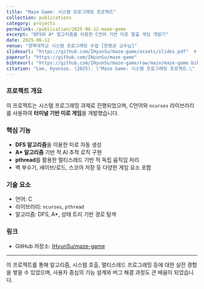 ```yaml
---
title: "Maze Game: 시스템 프로그래밍 프로젝트"
collection: publications
category: projects
permalink: /publication/2025-06-12-maze-game
excerpt: "DFS와 A* 알고리즘을 이용한 C언어 기반 미로 탈출 게임 개발기"
date: 2025-06-12
venue: "경북대학교 시스템 프로그래밍 수업 [한명균 교수님]"
slidesurl: "https://github.com/IHyunSu/maze-game/assets/slides.pdf"  # 있으면 사용, 없으면 빈 문자열
paperurl: "https://github.com/IHyunSu/maze-game"
bibtexurl: "https://github.com/IHyunSu/maze-game/raw/main/maze-game.bib"  # BibTeX 파일이 있다면 해당 경로
citation: "Lee, Hyunsoo. (2025). \"Maze Game: 시스템 프로그래밍 프로젝트.\" 경북대학교 시스템 프로그래밍 수업."
---
```


### 프로젝트 개요
이 프로젝트는 시스템 프로그래밍 과제로 진행되었으며, C언어와 `ncurses` 라이브러리를 사용하여 **터미널 기반 미로 게임**을 개발했습니다.

### 핵심 기능
- **DFS 알고리즘**을 이용한 미로 자동 생성
- **A\* 알고리즘** 기반 적 AI 추적 로직 구현
- **pthread**를 활용한 멀티스레드 기반 적 독립 움직임 처리
- 벽 부수기, 세이브/로드, 스코어 저장 등 다양한 게임 요소 포함

### 기술 요소
- 언어: C
- 라이브러리: `ncurses`, `pthread`
- 알고리즘: DFS, A*, 상태 트리 기반 경로 탐색

### 링크
- GitHub 저장소: [IHyunSu/maze-game](https://github.com/IHyunSu/maze-game)

---

이 프로젝트를 통해 알고리즘, 시스템 호출, 멀티스레드 프로그래밍 등에 대한 실전 경험을 쌓을 수 있었으며, 사용자 중심의 기능 설계와 버그 해결 과정도 큰 배움이 되었습니다.
